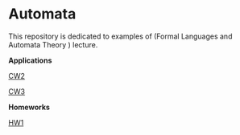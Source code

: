 # Automata

This repository is dedicated to examples of (Formal Languages and Automata Theory	) lecture.

<b>Applications</b>

[CW2](https://yrgp.github.io/Automata/CW2/DfaAndNfa.html)

[CW3](https://yrgp.github.io/Automata/CW3/RegExp.html)

<b>Homeworks</b>

[HW1](https://yrgp.github.io/Automata/HW1/RegExp)

